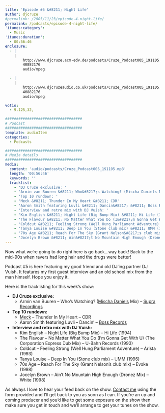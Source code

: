 ```yaml
---
title: 'Episode #5 &#8211; Night Life'
author: djcruze
#permalink: /2005/11/23/episode-4-night-life/
permalink: /podcasts/episode-4-night-life/
'itunes:category':
  - Music
'itunes:duration':
  - 00:56:46
enclosure:
  - |
    |
        http://www.djcruze.acm-edv.de/podcasts/Cruze_Podcast005_191105.mp3
        40882176
        audio/mpeg

  - |
    |
        http://www.djcruzeaudio.co.uk/podcasts/Cruze_Podcast005_191105.mp3
        40882176
        audio/mpeg

votio:
  - 9.125,32,

###################################
# Podcast
###################################
template: audioItem
categories:
  - Podcasts

###################################
# Media details
###################################
media:
  content: 'audio/podcasts/Cruze_Podcast005_191105.mp3'
  length: '00:56:46'
  keywords: ''
  tracklist:
    - 'DJ Cruze exclusive: '
    - 'Armin van Buuren &#8211; Who&#8217;s Watching? (Mischa Daniels Mix) &#8211; Supra Recordings'
    - 'Top 10 rundown: '
    - 'Meck &#8211; Thunder In My Heart &#8211; CDR'
    - 'Aaron Smith featuring Luvli &#8211; Dancin&#8217; &#8211; Boss Records'
    - 'Interview and retro mix with DJ Vuish: '
    - 'Kim English &#8211; Night Life (Big Bump Mix) &#8211; Hi Life (1994)'
    - 'The Flavour &#8211; No Matter What You Do (I&#8217;m Gonna Get With U) (The Corporation Express Dub Mix) &#8211; U-Bahn Records (1993)'
    - 'Coldcut &#8211; Feeling Strong (Well Hung Parliament Adventure) &#8211; Arista (1993)'
    - 'Tanya Louise &#8211; Deep In You (Stone club mix) &#8211; UMM (1996)'
    - '70s Age &#8211; Reach For The Sky (Grant Nelson&#8217;s club mix) &#8211; Evoke (1998)'
    - 'Jocelyn Brown &#8211; Ain&#8217;t No Mountain High Enough (Dronez Mix) &#8211; White (1998)'
---
```


Now what we&#8217;re going to do right here is go back&#8230;way back! Back to the mid-90s when ravers had long hair and the drugs were better!

Podcast #5 is here featuring my good friend and old DJ&#8217;ing partner DJ Vuish. It features my first guest interview and an old school mix from the man himself. Hope you enjoy it.

Here is the tracklisting for this week&#8217;s show:

- **DJ Cruze exclusive:**
  - Armin van Buuren &#8211; Who&#8217;s Watching? ([Mischa Daniels][3] Mix) &#8211; [Supra Recordings][4]
- **Top 10 rundown:**
  - [Meck][5] &#8211; Thunder In My Heart &#8211; CDR
  - Aaron Smith featuring Luvli &#8211; Dancin&#8217; &#8211; [Boss Records][6]
- **Interview and retro mix with DJ Vuish:**
  - Kim English &#8211; Night Life (Big Bump Mix) &#8211; Hi Life (1994)
  - The Flavour &#8211; No Matter What You Do (I&#8217;m Gonna Get With U) (The Corporation Express Dub Mix) &#8211; U-Bahn Records (1993)
  - Coldcut &#8211; Feeling Strong (Well Hung Parliament Adventure) &#8211; Arista (1993)
  - Tanya Louise &#8211; Deep In You (Stone club mix) &#8211; UMM (1996)
  - 70s Age &#8211; Reach For The Sky (Grant Nelson&#8217;s club mix) &#8211; Evoke (1998)
  - Jocelyn Brown &#8211; Ain&#8217;t No Mountain High Enough (Dronez Mix) &#8211; White (1998)

As always I love to hear your feed back on the show. [Contact me][7] using the form provided and I&#8217;ll get back to you as soon as I can. If you&#8217;re an up and coming producer and you&#8217;d like to get some exposure on the show then make sure you get in touch and we&#8217;ll arrange to get your tunes on the show.

[1]: http://www.djcruzeaudio.co.uk/podcasts/Cruze_Podcast005_191105.mp3
[2]: http://www.djcruze.co.uk/cms/podcasts/feed/rss2
[3]: http://www.mischadaniels.com/
[4]: http://www.sillyspider.com/
[5]: http://www.djleedagger.co.uk/
[6]: http://www.bossrecords.co.uk/
[7]: http://www.djcruze.co.uk/cms/contact/
